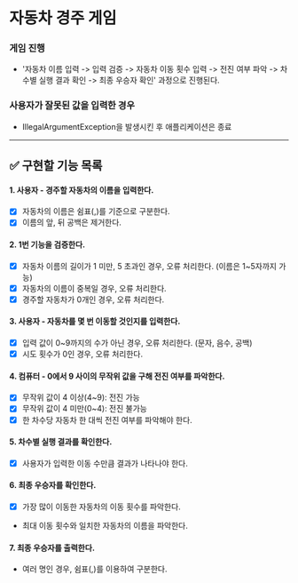 # 자동차 경주 게임
### 게임 진행
- '자동차 이름 입력 -> 입력 검증 -> 자동차 이동 횟수 입력 -> 전진 여부 파악 -> 차수별 실행 결과 확인 -> 최종 우승자 확인' 과정으로 진행된다.

### 사용자가 잘못된 값을 입력한 경우
- IllegalArgumentException을 발생시킨 후 애플리케이션은 종료

---

## ✅ 구현할 기능 목록

#### 1. 사용자 - 경주할 자동차의 이름을 입력한다.
- [x] 자동차의 이름은 쉼표(,)를 기준으로 구분한다. 
- [x] 이름의 앞, 뒤 공백은 제거한다. 

#### 2. 1번 기능을 검증한다.
- [x] 자동차 이름의 길이가 1 미만, 5 초과인 경우, 오류 처리한다. (이름은 1~5자까지 가능)
- [x] 자동차의 이름이 중복일 경우, 오류 처리한다.
- [x] 경주할 자동차가 0개인 경우, 오류 처리한다.

#### 3. 사용자 - 자동차를 몇 번 이동할 것인지를 입력한다.
- [x] 입력 값이 0~9까지의 수가 아닌 경우, 오류 처리한다. (문자, 음수, 공백)
- [x] 시도 횟수가 0인 경우, 오류 처리한다.

#### 4. 컴퓨터 - 0에서 9 사이의 무작위 값을 구해 전진 여부를 파악한다.
- [x] 무작위 값이 4 이상(4~9): 전진 가능
- [x] 무작위 값이 4 미만(0~4): 전진 불가능
- [x] 한 차수당 자동차 한 대씩 전진 여부를 파악해야 한다.

#### 5. 차수별 실행 결과를 확인한다.
- [x] 사용자가 입력한 이동 수만큼 결과가 나타나야 한다.

#### 6. 최종 우승자를 확인한다.
- [x] 가장 많이 이동한 자동차의 이동 횟수를 파악한다.
- 최대 이동 횟수와 일치한 자동차의 이름을 파악한다.

#### 7. 최종 우승자를 출력한다.
- 여러 명인 경우, 쉼표(,)를 이용하여 구분한다.
